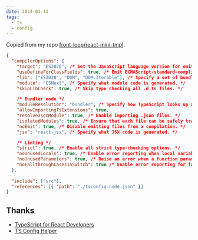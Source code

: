 ```yaml
---
date: 2024-01-11
tags:
  - ts
  - config
---
```


Copied from my repo [front-loop/react-mini-tmpl](https://github.com/front-loop/react-mini-tmpl).

```json
{
  "compilerOptions": {
    "target": "ES2020", /* Set the JavaScript language version for emitted JavaScript and include compatible library declarations. */
    "useDefineForClassFields": true, /* Emit ECMAScript-standard-compliant class fields. */
    "lib": ["ES2020", "DOM", "DOM.Iterable"], /* Specify a set of bundled library declaration files that describe the target runtime environment. */
    "module": "ESNext", /* Specify what module code is generated. */
    "skipLibCheck": true, /* Skip type checking all .d.ts files. */

    /* Bundler mode */
    "moduleResolution": "bundler", /* Specify how TypeScript looks up a file from a given module specifier. */
    "allowImportingTsExtensions": true,
    "resolveJsonModule": true, /* Enable importing .json files. */
    "isolatedModules": true, /* Ensure that each file can be safely transpiled without relying on other imports. */
    "noEmit": true, /* Disable emitting files from a compilation. */
    "jsx": "react-jsx", /* Specify what JSX code is generated. */

    /* Linting */
    "strict": true, /* Enable all strict type-checking options. */
    "noUnusedLocals": true, /* Enable error reporting when local variables aren't read. */
    "noUnusedParameters": true, /* Raise an error when a function parameter isn't read. */
    "noFallthroughCasesInSwitch": true /* Enable error reporting for fallthrough cases in switch statements. */
  },
  
  "include": ["src"],
  "references": [{ "path": "./tsconfig.node.json" }]
}
```


## Thanks

- [TypeScript for React Developers](https://www.freecodecamp.org/news/typescript-for-react-developers/)
- [TS Config Helper](https://tsconfiger.netlify.app/)